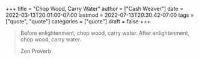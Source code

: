 +++
title = "Chop Wood, Carry Water"
author = ["Cash Weaver"]
date = 2022-03-13T20:01:00-07:00
lastmod = 2022-07-13T20:30:42-07:00
tags = ["quote", "quote"]
categories = ["quote"]
draft = false
+++

> Before enlightenment, chop wood, carry water. After enlightenment, chop wood, carry water.
>
> Zen Proverb

